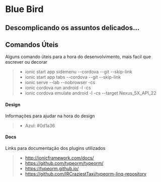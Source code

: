 Blue Bird
===================


Descomplicando os assuntos delicados...
----------


Comandos Úteis
-------------

Alguns comando úteis para a hora do desenvolvimento, mais facil que escrever ou decorar

> - ionic start app sidemenu --cordova --git --skip-link
> - ionic start app tabs --cordova --git --skip-link
> - ionic serve --lab --nobrowser -cs
> - ionic cordova run android -l -cs
> - ionic cordova emulate android -l -cs --target Nexus_5X_API_22

#### Design

Informações para ajudar na hora do design

> - Azul: #0d1a36

#### Docs

Links para documentação dos plugins utilizados

> - http://ionicframework.com/docs/
> - https://github.com/typeorm/typeorm/
> - https://typeorm.github.io/
> - https://github.com/IRCraziestTaxi/typeorm-linq-repository
